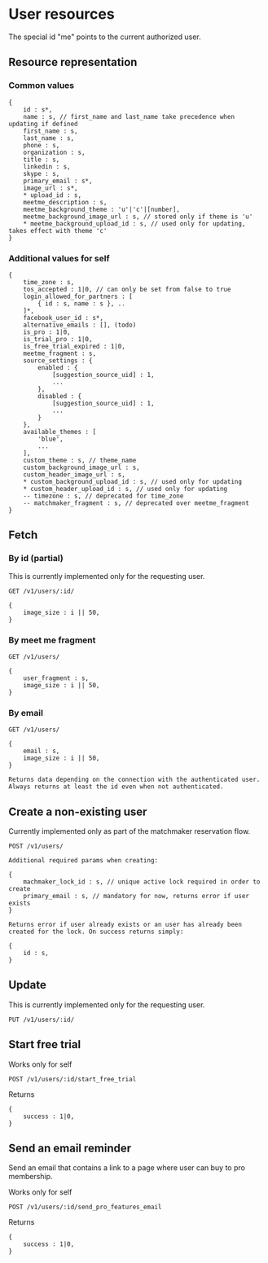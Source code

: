 # User resources

The special id "me" points to the current authorized user.

## Resource representation

### Common values

    {
        id : s*,
        name : s, // first_name and last_name take precedence when updating if defined
        first_name : s,
        last_name : s,
        phone : s,
        organization : s,
        title : s,
        linkedin : s,
        skype : s,
        primary_email : s*,
        image_url : s*,
        * upload_id : s,
        meetme_description : s,
        meetme_background_theme : 'u'|'c'|[number],
        meetme_background_image_url : s, // stored only if theme is 'u'
        * meetme_background_upload_id : s, // used only for updating, takes effect with theme 'c'
    }

### Additional values for self

    {
        time_zone : s,
        tos_accepted : 1|0, // can only be set from false to true
        login_allowed_for_partners : [
            { id : s, name : s }, ..
        ]*,
        facebook_user_id : s*,
        alternative_emails : [], (todo)
        is_pro : 1|0,
        is_trial_pro : 1|0,
        is_free_trial_expired : 1|0,
        meetme_fragment : s,
        source_settings : {
            enabled : {
                [suggestion_source_uid] : 1,
                ...
            },
            disabled : {
                [suggestion_source_uid] : 1,
                ...
            }
        },
        available_themes : [
            'blue',
            ...
        ],
        custom_theme : s, // theme_name
        custom_background_image_url : s,
        custom_header_image_url : s,
        * custom_background_upload_id : s, // used only for updating
        * custom_header_upload_id : s, // used only for updating
        -- timezone : s, // deprecated for time_zone
        -- matchmaker_fragment : s, // deprecated over meetme_fragment
    }

## Fetch

### By id (partial)

This is currently implemented only for the requesting user.

    GET /v1/users/:id/

    {
        image_size : i || 50,
    }

### By meet me fragment

    GET /v1/users/

    {
        user_fragment : s,
        image_size : i || 50,
    }

### By email

    GET /v1/users/

    {
        email : s,
        image_size : i || 50,
    }

    Returns data depending on the connection with the authenticated user. Always returns at least the id even when not authenticated.

## Create a non-existing user

Currently implemented only as part of the matchmaker reservation flow.

    POST /v1/users/

    Additional required params when creating:

    {
        machmaker_lock_id : s, // unique active lock required in order to create
        primary_email : s, // mandatory for now, returns error if user exists
    }

    Returns error if user already exists or an user has already been created for the lock. On success returns simply:

    {
        id : s,
    }

## Update

This is currently implemented only for the requesting user.

    PUT /v1/users/:id/

## Start free trial

Works only for self

    POST /v1/users/:id/start_free_trial

Returns

    {
        success : 1|0,
    }

## Send an email reminder

Send an email that contains a link to a page where user can buy to pro membership.

Works only for self

    POST /v1/users/:id/send_pro_features_email

Returns

    {
        success : 1|0,
    }
